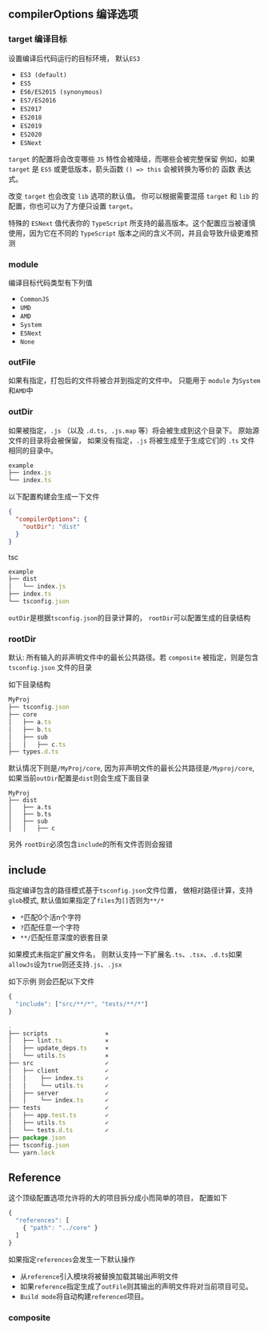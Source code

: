 ## compilerOptions 编译选项

### target 编译目标

设置编译后代码运行的目标环境， 默认`ES3`

* `ES3 (default)`
* `ES5`
* `ES6/ES2015 (synonymous)`
* `ES7/ES2016`
* `ES2017`
* `ES2018`
* `ES2019`
* `ES2020`
* `ESNext`


`target` 的配置将会改变哪些 `JS` 特性会被降级，而哪些会被完整保留 例如，如果 `target` 是 `ES5` 或更低版本，箭头函数 `() => this` 会被转换为等价的 函数 表达式。

改变 `target` 也会改变 `lib` 选项的默认值。 你可以根据需要混搭 `target` 和 `lib` 的配置，你也可以为了方便只设置 `target`。

特殊的 `ESNext` 值代表你的 `TypeScript` 所支持的最高版本。这个配置应当被谨慎使用，因为它在不同的 `TypeScript` 版本之间的含义不同，并且会导致升级更难预测

### module 

编译目标代码类型有下列值

* `CommonJS`
* `UMD`
* `AMD`
* `System`
* `ESNext`
* `None`

### outFile

如果有指定，打包后的文件将被合并到指定的文件中。 只能用于 `module` 为`System`和`AMD`中

### outDir

如果被指定，`.js` （以及 `.d.ts, .js.map` 等）将会被生成到这个目录下。 原始源文件的目录将会被保留， 如果没有指定，`.js` 将被生成至于生成它们的 `.ts` 文件相同的目录中。

~~~js
example
├── index.js
└── index.ts
~~~

以下配置构建会生成一下文件

~~~json
{
  "compilerOptions": {
    "outDir": "dist"
  }
}
~~~

tsc

~~~js
example
├── dist
│   └── index.js
├── index.ts
└── tsconfig.json
~~~

`outDir`是根据`tsconfig.json`的目录计算的， `rootDir`可以配置生成的目录结构
### rootDir

默认: 所有输入的非声明文件中的最长公共路径。若 `composite` 被指定，则是包含 `tsconfig.json` 文件的目录

如下目录结构

~~~js
MyProj
├── tsconfig.json
├── core
│   ├── a.ts
│   ├── b.ts
│   ├── sub
│   │   ├── c.ts
├── types.d.ts
~~~

默认情况下则是`/MyProj/core`, 因为非声明文件的最长公共路径是`/Myproj/core`, 如果当前`outDir`配置是`dist`则会生成下面目录

~~~
MyProj
├── dist
│   ├── a.ts
│   ├── b.ts
│   ├── sub
│   │   ├── c
~~~

另外 `rootDir`必须包含`include`的所有文件否则会报错




## include

指定编译包含的路径模式基于`tsconfig.json`文件位置， 做相对路径计算，支持`glob`模式, 默认值如果指定了`files`为`[]`否则为`**/*`

* `*`匹配0个活n个字符
* `?`匹配任意一个字符
* `**/`匹配任意深度的嵌套目录

如果模式未指定扩展文件名， 则默认支持一下扩展名`.ts`、`.tsx`、`.d.ts`如果`allowJs`设为`true`则还支持`.js`、`.jsx`

如下示例 则会匹配以下文件

~~~js
{
  "include": ["src/**/*", "tests/**/*"]
}
~~~

~~~js
.
├── scripts                ⨯
│   ├── lint.ts            ⨯
│   ├── update_deps.ts     ⨯
│   └── utils.ts           ⨯
├── src                    ✓
│   ├── client             ✓
│   │    ├── index.ts      ✓
│   │    └── utils.ts      ✓
│   ├── server             ✓
│   │    └── index.ts      ✓
├── tests                  ✓
│   ├── app.test.ts        ✓
│   ├── utils.ts           ✓
│   └── tests.d.ts         ✓
├── package.json
├── tsconfig.json
└── yarn.lock
~~~

## Reference

这个顶级配置选项允许将的大的项目拆分成小而简单的项目， 配置如下

~~~js
{
  "references": [
    { "path": "../core" }
  ]
}
~~~

如果指定`references`会发生一下默认操作

* 从`reference`引入模块将被替换加载其输出声明文件
* 如果`reference`指定生成了`outFile`则其输出的声明文件将对当前项目可见。
* `Build mode`将自动构建`referenced`项目。

### composite


